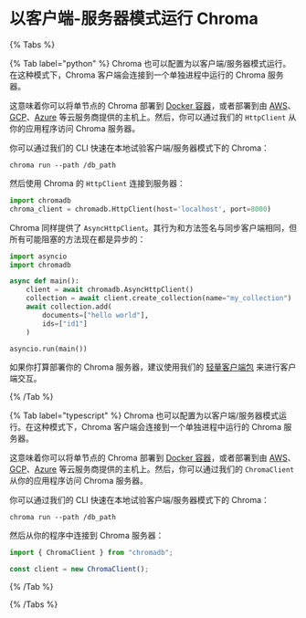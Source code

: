# 以客户端-服务器模式运行 Chroma

{% Tabs %}

{% Tab label="python" %}
Chroma 也可以配置为以客户端/服务器模式运行。在这种模式下，Chroma 客户端会连接到一个单独进程中运行的 Chroma 服务器。

这意味着你可以将单节点的 Chroma 部署到 [Docker 容器](./docker)，或者部署到由 [AWS](./aws)、[GCP](./gcp)、[Azure](./azure) 等云服务商提供的主机上。然后，你可以通过我们的 `HttpClient` 从你的应用程序访问 Chroma 服务器。

你可以通过我们的 CLI 快速在本地试验客户端/服务器模式下的 Chroma：

```terminal
chroma run --path /db_path
```

然后使用 Chroma 的 `HttpClient` 连接到服务器：

```python
import chromadb
chroma_client = chromadb.HttpClient(host='localhost', port=8000)
```

Chroma 同样提供了 `AsyncHttpClient`。其行为和方法签名与同步客户端相同，但所有可能阻塞的方法现在都是异步的：

```python
import asyncio
import chromadb

async def main():
    client = await chromadb.AsyncHttpClient()
    collection = await client.create_collection(name="my_collection")
    await collection.add(
        documents=["hello world"],
        ids=["id1"]
    )

asyncio.run(main())
```

如果你打算部署你的 Chroma 服务器，建议使用我们的 [轻量客户端包](/production/chroma-server/python-thin-client) 来进行客户端交互。

{% /Tab %}

{% Tab label="typescript" %}
Chroma 也可以配置为以客户端/服务器模式运行。在这种模式下，Chroma 客户端会连接到一个单独进程中运行的 Chroma 服务器。

这意味着你可以将单节点的 Chroma 部署到 [Docker 容器](./docker)，或者部署到由 [AWS](./aws)、[GCP](./gcp)、[Azure](./azure) 等云服务商提供的主机上。然后，你可以通过我们的 `ChromaClient` 从你的应用程序访问 Chroma 服务器。

你可以通过我们的 CLI 快速在本地试验客户端/服务器模式下的 Chroma：

```terminal
chroma run --path /db_path
```

然后从你的程序中连接到 Chroma 服务器：

```typescript
import { ChromaClient } from "chromadb";

const client = new ChromaClient();
```
{% /Tab %}

{% /Tabs %}